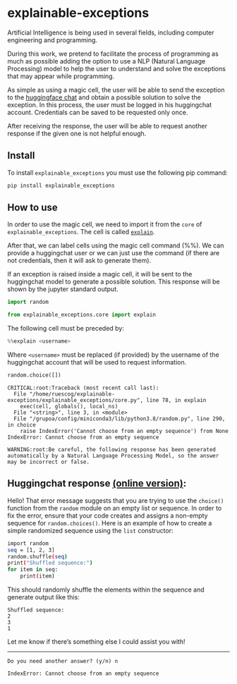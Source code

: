 explainable-exceptions
================

<!-- WARNING: THIS FILE WAS AUTOGENERATED! DO NOT EDIT! -->

Artificial Intelligence is being used in several fields, including
computer engineering and programming.

During this work, we pretend to facilitate the process of programming as
much as possible adding the option to use a NLP (Natural Language
Processing) model to help the user to understand and solve the
exceptions that may appear while programming.

As simple as using a magic cell, the user will be able to send the
exception to the [huggingface chat](https://huggingface.co/chat/) and
obtain a possible solution to solve the exception. In this process, the
user must be logged in his huggingchat account. Credentials can be saved
to be requested only once.

After receiving the response, the user will be able to request another
response if the given one is not helpful enough.

## Install

To install `explainable_exceptions` you must use the following pip
command:

``` sh
pip install explainable_exceptions
```

## How to use

In order to use the magic cell, we need to import it from the `core` of
`explainable_exceptions`. The cell is called
[`explain`](https://ruescog.github.io/explainable-exceptions/core.html#explain).

After that, we can label cells using the magic cell command (%%). We can
provide a huggingchat user or we can just use the command (if there are
not credentials, then it will ask to generate them).

If an exception is raised inside a magic cell, it will be sent to the
huggingchat model to generate a possible solution. This response will be
shown by the jupyter standard output.

``` python
import random

from explainable_exceptions.core import explain
```

The following cell must be preceded by:

``` py
%%explain <username>
```

Where `<username>` must be replaced (if provided) by the username of the
huggingchat account that will be used to request information.

``` python
random.choice([])
```

    CRITICAL:root:Traceback (most recent call last):
      File "/home/ruescog/explainable-exceptions/explainable_exceptions/core.py", line 78, in explain
        exec(cell, globals(), local_ns)
      File "<string>", line 3, in <module>
      File "/grupoa/config/miniconda3/lib/python3.8/random.py", line 290, in choice
        raise IndexError('Cannot choose from an empty sequence') from None
    IndexError: Cannot choose from an empty sequence

    WARNING:root:Be careful, the following response has been generated automatically by a Natural Language Processing Model, so the answer may be incorrect or false.

## Huggingchat response [(online version)](https://huggingface.co/chat):

Hello! That error message suggests that you are trying to use the
`choice()` function from the `random` module on an empty list or
sequence. In order to fix the error, ensure that your code creates and
assigns a non-empty sequence for `random.choices()`. Here is an example
of how to create a simple randomized sequence using the `list`
constructor:

``` bash
import random
seq = [1, 2, 3]
random.shuffle(seq)
print("Shuffled sequence:")
for item in seq:
    print(item)
```

This should randomly shuffle the elements within the sequence and
generate output like this:

``` vbnet
Shuffled sequence:
2
3
1
```

Let me know if there’s something else I could assist you with!

------------------------------------------------------------------------


    Do you need another answer? (y/n) n

    IndexError: Cannot choose from an empty sequence

